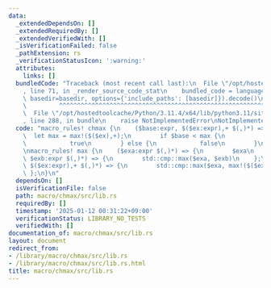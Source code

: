 ```yaml
---
data:
  _extendedDependsOn: []
  _extendedRequiredBy: []
  _extendedVerifiedWith: []
  _isVerificationFailed: false
  _pathExtension: rs
  _verificationStatusIcon: ':warning:'
  attributes:
    links: []
  bundledCode: "Traceback (most recent call last):\n  File \"/opt/hostedtoolcache/Python/3.11.4/x64/lib/python3.11/site-packages/onlinejudge_verify/documentation/build.py\"\
    , line 71, in _render_source_code_stat\n    bundled_code = language.bundle(stat.path,\
    \ basedir=basedir, options={'include_paths': [basedir]}).decode()\n          \
    \         ^^^^^^^^^^^^^^^^^^^^^^^^^^^^^^^^^^^^^^^^^^^^^^^^^^^^^^^^^^^^^^^^^^^^^^^^^^^^^^^^^\n\
    \  File \"/opt/hostedtoolcache/Python/3.11.4/x64/lib/python3.11/site-packages/onlinejudge_verify/languages/rust.py\"\
    , line 288, in bundle\n    raise NotImplementedError\nNotImplementedError\n"
  code: "macro_rules! chmax {\n    ($base:expr, $($ex:expr),+ $(,)*) => {\n      \
    \  let max = max!($($ex),+);\n        if $base < max {\n            $base = max;\n\
    \            true\n        } else {\n            false\n        }\n    };\n}\n\
    \nmacro_rules! max {\n    ($exa:expr $(,)*) => {\n        $exa\n    };\n    ($exa:expr,\
    \ $exb:expr $(,)*) => {\n        std::cmp::max($exa, $exb)\n    };\n    ($exa:expr,\
    \ $($ex:expr),+ $(,)*) => {\n        std::cmp::max($exa, max!($($ex),+))\n   \
    \ };\n}\n"
  dependsOn: []
  isVerificationFile: false
  path: macro/chmax/src/lib.rs
  requiredBy: []
  timestamp: '2025-01-12 00:31:22+09:00'
  verificationStatus: LIBRARY_NO_TESTS
  verifiedWith: []
documentation_of: macro/chmax/src/lib.rs
layout: document
redirect_from:
- /library/macro/chmax/src/lib.rs
- /library/macro/chmax/src/lib.rs.html
title: macro/chmax/src/lib.rs
---
```

